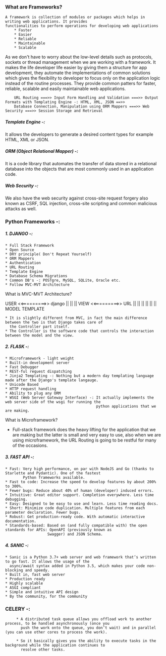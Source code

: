 ### What are Frameworks?
    A framework is collection of modules or packages which helps in writing web applications. It provides
    functionalities to perform operations for developing web applications
        * Faster
        * Easier
        * Reliable
        * Maintainable
        * Scalable
        
As we don't have to worry about the low-level details such as protocols, sockets or thread management when we are
working with a framework. It makes the life developer life easier by giving them a structure for app development,
they automate the implementations of common solutions which gives the flexibility to developer  to focus only on the
application logic instead of the routine processes. They provide common patters for faster, reliable, scalable and
easily maintainable web applications.


        URL Routing ===>> Input Form Handling and Validation ===>> Output Formats with Templating Engine -: HTML, XML, JSON ==>>
        Database Connection, Manipulation using ORM Mappers ===>> Web Security ===>> Session Storage and Retrieval


##### Template Engine -: 
It allows the developers to generate a desired content types for example HTML, XML or JSON.

##### ORM (Object Relational Mapper) -: 
It is a code library that automates the transfer of data stored in a relational database into the objects that are most commonly 
used in an application code.

##### Web Security -: 
We also have the web security against cross-site request forgery also known as CSRF, SQL injection, cross-site scripting and common 
malicious attacks as well.

### Python Frameworks -:

##### 1. DJANGO -:
    * Full Stack Framework
    * Open Source
    * DRY principle( Don't Repeat Yourself)
    * ORM Mappers
    * Authentication
    * URL Routing
    * Template Engine
    * Database Schema Migrations
    * Common DB's -: POSTgre, MySQL, SQLite, Oracle etc.
    * Follow MVC-MVT Architecture

What is MVC-MVT Architecture?


   USER        <<=========>>      django
                                    ||
                                    ||
                                    ||
      VIEW      <<=========>>      URL
    ||     ||
    ||     ||
    ||     ||
  MODEL  TEMPLATE

    * It is slightly different from MVC, in fact the main difference between the two is that Django takes care of
      the Controller part itself.
    * The Controller is the software code that controls the interaction between the model and the view.


##### 2. FLASK -:
    * Microframework - light weight
    * Built-in development server
    * Fast Debugger
    * REST-ful request dispatching
    * Jinja2 Templating -: Nothing but a modern day templating language made after the Django's template langauge.
    * Unicode Based
    * HTTP request handling
    * Ability to plug any ORM
    * WSGI (Web Server Gateway Interface) -: It actually implements the web server side of the wsgi for running the
                                             python applications that we are making.

What is Microframework?
* Full-stack framework does the heavy lifting for the application that we are making but the latter is small and
  very easy to use, also when we are using microframework, the URL Routing is going to be restful for many of the
  occasions.

##### 3. FAST API -:
    * Fast: Very high performance, on par with NodeJS and Go (thanks to Starlette and Pydantic). One of the fastest
            Python frameworks available.
    * Fast to code: Increase the speed to develop features by about 200% to 300%.
    * Fewer bugs: Reduce about 40% of human (developer) induced errors.
    * Intuitive: Great editor support. Completion everywhere. Less time debugging.
    * Easy: Designed to be easy to use and learn. Less time reading docs.
    * Short: Minimize code duplication. Multiple features from each parameter declaration. Fewer bugs.
    * Robust: Get production-ready code. With automatic interactive documentation.
    * Standards-based: Based on (and fully compatible with) the open standards for APIs: OpenAPI (previously known as
                       Swagger) and JSON Schema.

##### 4. SANIC -: 
    * Sanic is a Python 3.7+ web server and web framework that’s written to go fast. It allows the usage of the 
      async/await syntax added in Python 3.5, which makes your code non-blocking and speedy.
    * Built in, fast web server
    * Production ready
    * Highly scalable
    * ASGI compliant
    * Simple and intuitive API design
    * By the community, for the community


### CELERY -: 
         * A distributed task queue allows you offload work to another process, to be handled asynchronously (once you 
           push the work onto the queue, you don’t wait) and in parallel (you can use other cores to process the work).
         
         * So it basically gives you the ability to execute tasks in the background while the application continues to 
           resolve other tasks.

